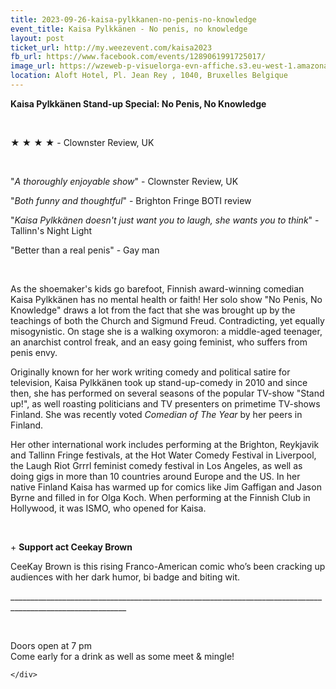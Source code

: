 ```yaml
---
title: 2023-09-26-kaisa-pylkkanen-no-penis-no-knowledge
event_title: Kaisa Pylkkänen - No penis, no knowledge
layout: post
ticket_url: http://my.weezevent.com/kaisa2023
fb_url: https://www.facebook.com/events/1289061991725017/
image_url: https://wzeweb-p-visuelorga-evn-affiche.s3.eu-west-1.amazonaws.com/affiche_1005534.png
location: Aloft Hotel, Pl. Jean Rey , 1040, Bruxelles Belgique
---
```

<div><div class="kvgmc6g5 cxmmr5t8 oygrvhab hcukyx3x c1et5uql">
<p>
<strong>Kaisa Pylkkänen Stand-up Special: No Penis, No Knowledge </strong></p>
<p>
		 </p>
<p>
		★ ★ ★ ★ - Clownster Review, UK</p>
<p>
		 </p>
<p>
		"<em>A thoroughly enjoyable show</em>" - Clownster Review, UK</p>
<p>
		"<em>Both funny and thoughtful</em>" - Brighton Fringe BOTI review</p>
<p>
		"<em>Kaisa Pylkkänen doesn't just want you to laugh, she wants you to think</em>" - Tallinn's Night Light</p>
<p>
		"Better than a real penis" - Gay man</p>
<p>
		 </p>
<p>
		As the shoemaker's kids go barefoot, Finnish award-winning comedian Kaisa Pylkkänen has no mental health or faith! Her solo show "No Penis, No Knowledge" draws a lot from the fact that she was brought up by the teachings of both the Church and Sigmund Freud. Contradicting, yet equally misogynistic. On stage she is a walking oxymoron: a middle-aged teenager, an anarchist control freak, and an easy going feminist, who suffers from penis envy.  </p>
<p>
		Originally known for her work writing comedy and political satire for television, Kaisa Pylkkänen took up stand-up-comedy in 2010 and since then, she has performed on several seasons of the popular TV-show "Stand up!", as well roasting politicians and TV presenters on primetime TV-shows Finland. She was recently voted <em>Comedian of The Year</em> by her peers in Finland.</p>
<p>
		Her other international work includes performing at the Brighton, Reykjavik and Tallinn Fringe festivals, at the Hot Water Comedy Festival in Liverpool, the Laugh Riot Grrrl feminist comedy festival in Los Angeles, as well as doing gigs in more than 10 countries around Europe and the US. In her native Finland Kaisa has warmed up for comics like Jim Gaffigan and Jason Byrne and filled in for Olga Koch. When performing at the Finnish Club in Hollywood, it was ISMO, who opened for Kaisa.</p>
<p>
		 </p>
<p>
		+ <strong>Support act Ceekay Brown</strong></p>
<p>
<span>CeeKay Brown is this rising Franco-American comic who’s been cracking up audiences with her dark humor, bi badge and biting wit.</span></p>
</div>
<p>
	___________________________________________________________________________________________________________</p>
<p>
	 </p>
<p>
<span><span>Doors open at 7 pm</span></span><br>
	Come early for a drink as well as some meet &amp; mingle!</p>

    </div>